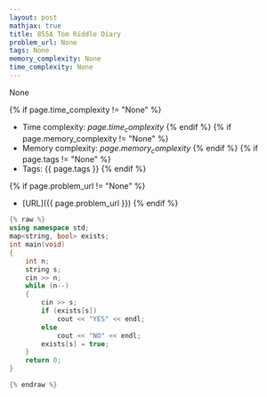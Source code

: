 ```yaml
---
layout: post
mathjax: true
title: 855A Tom Riddle Diary
problem_url: None
tags: None
memory_complexity: None
time_complexity: None
---
```


None


{% if page.time_complexity != "None" %}
- Time complexity: ${{ page.time_complexity }}$
{% endif %}
{% if page.memory_complexity != "None" %}
- Memory complexity: ${{ page.memory_complexity }}$
{% endif %}
{% if page.tags != "None" %}
- Tags: {{ page.tags }}
{% endif %}

{% if page.problem_url != "None" %}
- [URL]({{ page.problem_url }})
{% endif %}

```cpp
{% raw %}
using namespace std;
map<string, bool> exists;
int main(void)
{
    int n;
    string s;
    cin >> n;
    while (n--)
    {
        cin >> s;
        if (exists[s])
            cout << "YES" << endl;
        else
            cout << "NO" << endl;
        exists[s] = true;
    }
    return 0;
}

{% endraw %}
```